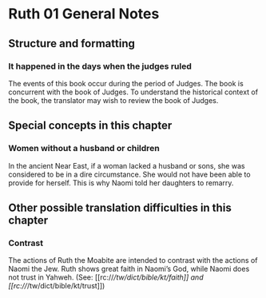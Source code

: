 # Ruth 01 General Notes

## Structure and formatting

### **It happened in the days when the judges ruled**

The events of this book occur during the period of Judges. The book is concurrent with the book of Judges. To understand the historical context of the book, the translator may wish to review the book of Judges.

## Special concepts in this chapter

### Women without a husband or children

In the ancient Near East, if a woman lacked a husband or sons, she was considered to be in a dire circumstance. She would not have been able to provide for herself. This is why Naomi told her daughters to remarry.

## Other possible translation difficulties in this chapter

### Contrast

The actions of Ruth the Moabite are intended to contrast with the actions of Naomi the Jew. Ruth shows great faith in Naomi’s God, while Naomi does not trust in Yahweh. (See: [[rc://*/tw/dict/bible/kt/faith]] and [[rc://*/tw/dict/bible/kt/trust]])